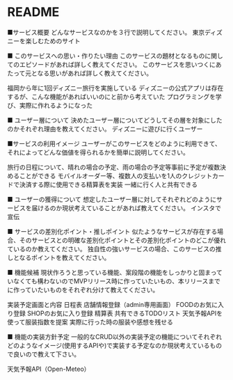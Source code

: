 # README

■サービス概要
どんなサービスなのかを３行で説明してください。
東京ディズニーを楽しむためのサイト

■ このサービスへの思い・作りたい理由
このサービスの題材となるものに関してのエピソードがあれば詳しく教えてください。
このサービスを思いつくにあたって元となる思いがあれば詳しく教えてください。

福岡から年に1回ディズニー旅行を実施している
ディズニーの公式アプリは存在するが、こんな機能があればいいのにと前から考えていた
プログラミングを学び、実際に作れるようになった

■ ユーザー層について
決めたユーザー層についてどうしてその層を対象にしたのかそれぞれ理由を教えてください。
ディズニーに遊びに行くユーザー

■サービスの利用イメージ
ユーザーがこのサービスをどのように利用できて、それによってどんな価値を得られるかを簡単に説明してください。

旅行の日程について、晴れの場合の予定、雨の場合の予定等事前に予定が複数決めることができる
モバイルオーダー等、複数人の支払いを1人のクレジットカードで決済する際に使用できる精算表を実装
一緒に行く人と共有できる

■ ユーザーの獲得について
想定したユーザー層に対してそれぞれどのようにサービスを届けるのか現状考えていることがあれば教えてください。
インスタで宣伝

■ サービスの差別化ポイント・推しポイント
似たようなサービスが存在する場合、そのサービスとの明確な差別化ポイントとその差別化ポイントのどこが優れているのか教えてください。
独自性の強いサービスの場合、このサービスの推しとなるポイントを教えてください。

■ 機能候補
現状作ろうと思っている機能、案段階の機能をしっかりと固まっていなくても構わないのでMVPリリース時に作っていたいもの、本リリースまでに作っていたいものをそれぞれ分けて教えてください。

実装予定画面と内容
日程表
店舗情報登録（admin専用画面）
FOODのお気に入り登録
SHOPのお気に入り登録
精算表
共有できるTODOリスト
天気予報APIを使って服装指数を提案
実際に行った時の服装や感想を残せる

■ 機能の実装方針予定
一般的なCRUD以外の実装予定の機能についてそれぞれどのようなイメージ(使用するAPIや)で実装する予定なのか現状考えているもので良いので教えて下さい。

天気予報API（Open-Meteo）